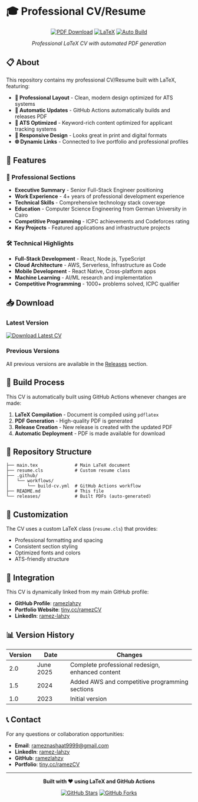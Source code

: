 # 🎓 Professional CV/Resume

<div align="center">

[![PDF Download](https://img.shields.io/badge/📄_Download_PDF-FF6B6B?style=for-the-badge&logoColor=white)](https://github.com/ramezlahzy/professional-cv/releases/latest/download/Ramez_Nashaat_CV.pdf)
[![LaTeX](https://img.shields.io/badge/Made_with-LaTeX-1f425f?style=for-the-badge&logo=latex&logoColor=white)](https://www.latex-project.org/)
[![Auto Build](https://img.shields.io/badge/Auto_Build-GitHub_Actions-2088FF?style=for-the-badge&logo=github-actions&logoColor=white)](https://github.com/ramezlahzy/professional-cv/actions)

*Professional LaTeX CV with automated PDF generation*

</div>

## 📋 About

This repository contains my professional CV/Resume built with LaTeX, featuring:

- **📄 Professional Layout** - Clean, modern design optimized for ATS systems
- **🔄 Automatic Updates** - GitHub Actions automatically builds and releases PDF
- **🎯 ATS Optimized** - Keyword-rich content optimized for applicant tracking systems
- **📱 Responsive Design** - Looks great in print and digital formats
- **🌐 Dynamic Links** - Connected to live portfolio and professional profiles

## 🚀 Features

### 💼 **Professional Sections**
- **Executive Summary** - Senior Full-Stack Engineer positioning
- **Work Experience** - 4+ years of professional development experience
- **Technical Skills** - Comprehensive technology stack coverage
- **Education** - Computer Science Engineering from German University in Cairo
- **Competitive Programming** - ICPC achievements and Codeforces rating
- **Key Projects** - Featured applications and infrastructure projects

### 🛠️ **Technical Highlights**
- **Full-Stack Development** - React, Node.js, TypeScript
- **Cloud Architecture** - AWS, Serverless, Infrastructure as Code
- **Mobile Development** - React Native, Cross-platform apps
- **Machine Learning** - AI/ML research and implementation
- **Competitive Programming** - 1000+ problems solved, ICPC qualifier

## 📥 Download

### Latest Version
[![Download Latest CV](https://img.shields.io/badge/📄_Download_Latest_CV-success?style=for-the-badge)](https://github.com/ramezlahzy/professional-cv/releases/latest/download/Ramez_Nashaat_CV.pdf)

### Previous Versions
All previous versions are available in the [Releases](https://github.com/ramezlahzy/professional-cv/releases) section.

## 🔧 Build Process

This CV is automatically built using GitHub Actions whenever changes are made:

1. **LaTeX Compilation** - Document is compiled using `pdflatex`
2. **PDF Generation** - High-quality PDF is generated
3. **Release Creation** - New release is created with the updated PDF
4. **Automatic Deployment** - PDF is made available for download

## 📂 Repository Structure

```
├── main.tex              # Main LaTeX document
├── resume.cls            # Custom resume class
├── .github/
│   └── workflows/
│       └── build-cv.yml  # GitHub Actions workflow
├── README.md             # This file
└── releases/             # Built PDFs (auto-generated)
```

## 🎨 Customization

The CV uses a custom LaTeX class (`resume.cls`) that provides:
- Professional formatting and spacing
- Consistent section styling
- Optimized fonts and colors
- ATS-friendly structure

## 🔗 Integration

This CV is dynamically linked from my main GitHub profile:
- **GitHub Profile**: [ramezlahzy](https://github.com/ramezlahzy)
- **Portfolio Website**: [tiny.cc/ramezCV](http://tiny.cc/ramezCV)
- **LinkedIn**: [ramez-lahzy](https://linkedin.com/in/ramez-lahzy-37188021a/)

## 📊 Version History

| Version | Date | Changes |
|---------|------|---------|
| 2.0 | June 2025 | Complete professional redesign, enhanced content |
| 1.5 | 2024 | Added AWS and competitive programming sections |
| 1.0 | 2023 | Initial version |

## 📞 Contact

For any questions or collaboration opportunities:

- **Email**: [rameznashaat9999@gmail.com](mailto:rameznashaat9999@gmail.com)
- **LinkedIn**: [ramez-lahzy](https://linkedin.com/in/ramez-lahzy-37188021a/)
- **GitHub**: [ramezlahzy](https://github.com/ramezlahzy)
- **Portfolio**: [tiny.cc/ramezCV](http://tiny.cc/ramezCV)

---

<div align="center">

**Built with ❤️ using LaTeX and GitHub Actions**

[![GitHub Stars](https://img.shields.io/github/stars/ramezlahzy/professional-cv?style=social)](https://github.com/ramezlahzy/professional-cv/stargazers)
[![GitHub Forks](https://img.shields.io/github/forks/ramezlahzy/professional-cv?style=social)](https://github.com/ramezlahzy/professional-cv/network/members)

</div>
